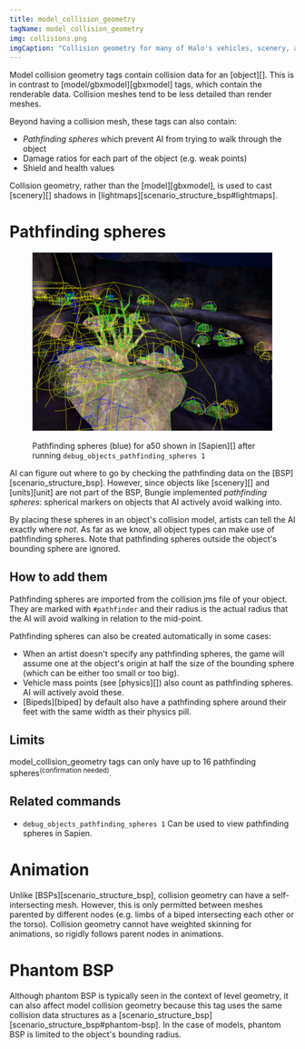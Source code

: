 ```yaml
---
title: model_collision_geometry
tagName: model_collision_geometry
img: collisions.png
imgCaption: "Collision geometry for many of Halo's vehicles, scenery, and bipeds"
---
```


Model collision geometry tags contain collision data for an [object][]. This is in contrast to [model/gbxmodel][gbxmodel] tags, which contain the renderable data. Collision meshes tend to be less detailed than render meshes.

Beyond having a collision mesh, these tags can also contain:

* _Pathfinding spheres_ which prevent AI from trying to walk through the object
* Damage ratios for each part of the object (e.g. weak points)
* Shield and health values

Collision geometry, rather than the [model][gbxmodel], is used to cast [scenery][] shadows in [lightmaps][scenario_structure_bsp#lightmaps].

# Pathfinding spheres

<figure>
  <a href="games.svg">
    <img src="pathfinding-spheres.png" alt="Pathfinding spheres visible in Sapien"/>
  </a>
  <figcaption>

Pathfinding spheres (blue) for a50 shown in [Sapien][] after running `debug_objects_pathfinding_spheres 1`

  </figcaption>
</figure>

AI can figure out where to go by checking the pathfinding data on the [BSP][scenario_structure_bsp]. However, since objects like [scenery][] and [units][unit] are not part of the BSP, Bungie implemented _pathfinding spheres_: spherical markers on objects that AI actively avoid walking into.

By placing these spheres in an object's collision model, artists can tell the AI exactly where _not_. As far as we know, all object types can make use of pathfinding spheres. Note that pathfinding spheres outside the object's bounding sphere are ignored.

## How to add them
Pathfinding spheres are imported from the collision jms file of your object. They are marked with `#pathfinder` and their radius is the actual radius that the AI will avoid walking in relation to the mid-point.

Pathfinding spheres can also be created automatically in some cases:

* When an artist doesn't specify any pathfinding spheres, the game will assume one at the object's origin at half the size of the bounding sphere (which can be either too small or too big).
* Vehicle mass points (see [physics][]) also count as pathfinding spheres. AI will actively avoid these.
* [Bipeds][biped] by default also have a pathfinding sphere around their feet with the same width as their physics pill.

## Limits
model_collision_geometry tags can only have up to 16 pathfinding spheres<sup>(confirmation needed)</sup>.

## Related commands

* `debug_objects_pathfinding_spheres 1`
  Can be used to view pathfinding spheres in Sapien.

# Animation
Unlike [BSPs][scenario_structure_bsp], collision geometry can have a self-intersecting mesh. However, this is only permitted between meshes parented by different nodes (e.g. limbs of a biped intersecting each other or the torso). Collision geometry cannot have weighted skinning for animations, so rigidly follows parent nodes in animations.

# Phantom BSP
Although phantom BSP is typically seen in the context of level geometry, it can also affect model collision geometry because this tag uses the same collision data structures as a [scenario_structure_bsp][scenario_structure_bsp#phantom-bsp]. In the case of models, phantom BSP is limited to the object's bounding radius.
